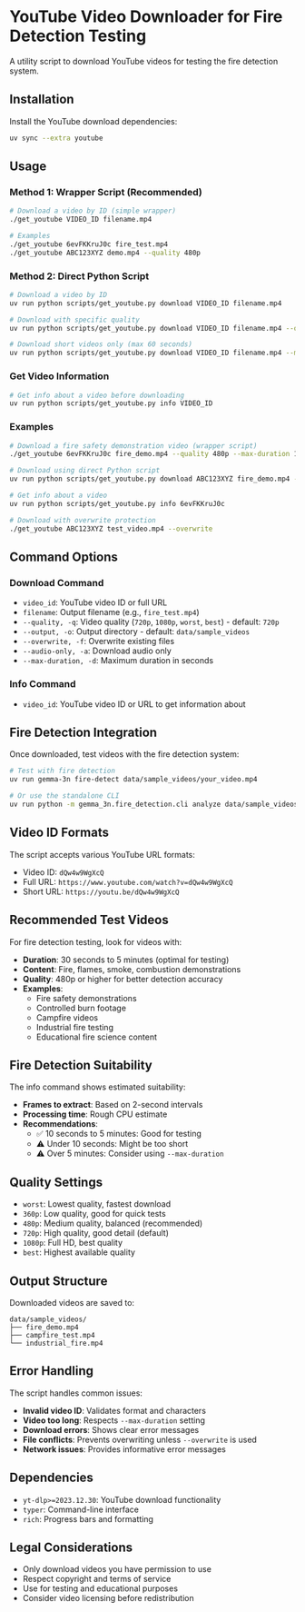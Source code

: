 # YouTube Video Downloader for Fire Detection Testing

A utility script to download YouTube videos for testing the fire detection system.

## Installation

Install the YouTube download dependencies:

```bash
uv sync --extra youtube
```

## Usage

### Method 1: Wrapper Script (Recommended)

```bash
# Download a video by ID (simple wrapper)
./get_youtube VIDEO_ID filename.mp4

# Examples
./get_youtube 6evFKKruJ0c fire_test.mp4
./get_youtube ABC123XYZ demo.mp4 --quality 480p
```

### Method 2: Direct Python Script

```bash
# Download a video by ID
uv run python scripts/get_youtube.py download VIDEO_ID filename.mp4

# Download with specific quality
uv run python scripts/get_youtube.py download VIDEO_ID filename.mp4 --quality 720p

# Download short videos only (max 60 seconds)
uv run python scripts/get_youtube.py download VIDEO_ID filename.mp4 --max-duration 60
```

### Get Video Information

```bash
# Get info about a video before downloading
uv run python scripts/get_youtube.py info VIDEO_ID
```

### Examples

```bash
# Download a fire safety demonstration video (wrapper script)
./get_youtube 6evFKKruJ0c fire_demo.mp4 --quality 480p --max-duration 120

# Download using direct Python script
uv run python scripts/get_youtube.py download ABC123XYZ fire_demo.mp4 --quality 480p --max-duration 120

# Get info about a video
uv run python scripts/get_youtube.py info 6evFKKruJ0c

# Download with overwrite protection
./get_youtube ABC123XYZ test_video.mp4 --overwrite
```

## Command Options

### Download Command

- `video_id`: YouTube video ID or full URL
- `filename`: Output filename (e.g., `fire_test.mp4`)
- `--quality, -q`: Video quality (`720p`, `1080p`, `worst`, `best`) - default: `720p`
- `--output, -o`: Output directory - default: `data/sample_videos`
- `--overwrite, -f`: Overwrite existing files
- `--audio-only, -a`: Download audio only
- `--max-duration, -d`: Maximum duration in seconds

### Info Command

- `video_id`: YouTube video ID or URL to get information about

## Fire Detection Integration

Once downloaded, test videos with the fire detection system:

```bash
# Test with fire detection
uv run gemma-3n fire-detect data/sample_videos/your_video.mp4

# Or use the standalone CLI
uv run python -m gemma_3n.fire_detection.cli analyze data/sample_videos/your_video.mp4
```

## Video ID Formats

The script accepts various YouTube URL formats:

- Video ID: `dQw4w9WgXcQ`
- Full URL: `https://www.youtube.com/watch?v=dQw4w9WgXcQ`
- Short URL: `https://youtu.be/dQw4w9WgXcQ`

## Recommended Test Videos

For fire detection testing, look for videos with:

- **Duration**: 30 seconds to 5 minutes (optimal for testing)
- **Content**: Fire, flames, smoke, combustion demonstrations
- **Quality**: 480p or higher for better detection accuracy
- **Examples**:
  - Fire safety demonstrations
  - Controlled burn footage
  - Campfire videos
  - Industrial fire testing
  - Educational fire science content

## Fire Detection Suitability

The info command shows estimated suitability:

- **Frames to extract**: Based on 2-second intervals
- **Processing time**: Rough CPU estimate
- **Recommendations**: 
  - ✅ 10 seconds to 5 minutes: Good for testing
  - ⚠️ Under 10 seconds: Might be too short
  - ⚠️ Over 5 minutes: Consider using `--max-duration`

## Quality Settings

- `worst`: Lowest quality, fastest download
- `360p`: Low quality, good for quick tests  
- `480p`: Medium quality, balanced (recommended)
- `720p`: High quality, good detail (default)
- `1080p`: Full HD, best quality
- `best`: Highest available quality

## Output Structure

Downloaded videos are saved to:
```
data/sample_videos/
├── fire_demo.mp4
├── campfire_test.mp4
└── industrial_fire.mp4
```

## Error Handling

The script handles common issues:

- **Invalid video ID**: Validates format and characters
- **Video too long**: Respects `--max-duration` setting
- **Download errors**: Shows clear error messages
- **File conflicts**: Prevents overwriting unless `--overwrite` is used
- **Network issues**: Provides informative error messages

## Dependencies

- `yt-dlp>=2023.12.30`: YouTube download functionality
- `typer`: Command-line interface
- `rich`: Progress bars and formatting

## Legal Considerations

- Only download videos you have permission to use
- Respect copyright and terms of service
- Use for testing and educational purposes
- Consider video licensing before redistribution